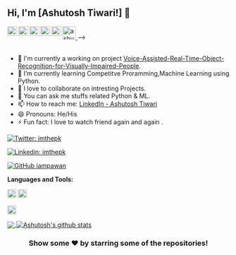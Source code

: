 ## Hi, I'm [Ashutosh Tiwari!] 👋

<!-- <p align="left"> <img src="https://komarev.com/ghpvc/?username=ashutoshtiwari&label=Views&color=blue&style=plastic" alt="ashutoshtiwari" /> </p> -->

<!-- <a href="https://twitter.com/ashutoshtiwari">
  <img align="left" alt="ashutoshtiwari's Twitter" width="22px" src="https://cdn.jsdelivr.net/npm/simple-icons@v3/icons/twitter.svg" />
</a>-->

<a href="https://www.linkedin.com/in/ashutosh-tiwari-4a7555159">
  <img align="left" alt="Ashutosh's Linkdein" width="22px" src="https://cdn.jsdelivr.net/npm/simple-icons@v3/icons/linkedin.svg" />
</a>

<a href="https://github.com/ashutoshtiwari-jnv">
  <img align="left" alt="Ashutosh's Github" width="22px" src="https://cdn.jsdelivr.net/npm/simple-icons@v3/icons/github.svg" />
</a>

 <a href="https://web.telegram.org/#/im?p=u777000_8955250229892882315">
  <img align="left" alt="Ashutosh's Telegram" width="22px" src="https://cdn.jsdelivr.net/npm/simple-icons@v3/icons/telegram.svg" />
</a> 

<a href="https://www.instagram.com/ashutoshtiwari26/">
  <img align="left" alt="Ashutosh's Instagram" width="22px" src="https://cdn.jsdelivr.net/npm/simple-icons@v3/icons/instagram.svg" />
</a>

<!--<a href="https://www.facebook.com/profile.php?id=100006362525816">
  <img align="left" alt="ashutoshtiwari's Facebook" width="22px" src="https://cdn.jsdelivr.net/npm/simple-icons@v3/icons/facebook.svg" />
</a>-->

<a href="https://www.youtube.com/channel/UC1HnmhGWgaIGJG2zqB_HUdA">
  <img align="left" alt="ashutoshtiwari's Youtube" width="22px" src="https://cdn.jsdelivr.net/npm/simple-icons@v3/icons/youtube.svg" />
</a>

<a href="https://dev.to/ashutoshtiwari">
  <img src="https://d2fltix0v2e0sb.cloudfront.net/dev-badge.svg" alt="ashutoshtiwari's DEV Profile" height="30" width="30">
</a>-->

<br/>
<br/>


- 🔭 I'm currently a working on project [Voice-Assisted-Real-Time-Object-Recognition-for-Visually-Impaired-People](https://github.com/Voice-Assisted-Real-Time-Object-Recognition-for-Visually-Impaired-People).
- 🌱 I’m currently learning Competitve Proramming,Machine Learning using Python.
- 👯 I love to collaborate on intresting Projects.
- 💬 You can ask me stuffs related Python & ML.
- 📫 How to reach me: [LinkedIn - Ashutosh Tiwari](https://www.linkedin.com/in/ashutosh-tiwari-4a7555159)
- 😄 Pronouns: He/His
- ⚡ Fun fact: I love to watch friend again and again .

[![Twitter: imthepk](https://img.shields.io/twitter/follow/imthepk?style=social)](https://twitter.com/imthepk)

[![Linkedin: imthepk](https://img.shields.io/badge/-imthepk-blue?style=flat-square&logo=Linkedin&logoColor=white&link=https://www.linkedin.com/in/ashutosh-tiwari-4a7555159)](https://www.linkedin.com/in/ashutosh-tiwari-4a7555159)

[![GitHub iampawan](https://img.shields.io/github/followers/iampawan?label=follow&style=social)](https://github.com/ashutoshtiwari-jnv)
<!--[![website](https://img.shields.io/badge/PortfolioWebsite-ashutosh?style=flat-square&logo=google-chrome)](https://github.com/ashutoshtiwari-jnv)-->


**Languages and Tools:**  

<code><img height="20" src="https://www.google.com/url?sa=i&url=https%3A%2F%2Fen.wikipedia.org%2Fwiki%2FProject_Jupyter&psig=AOvVaw3hh8YwFbKRgBaJ1C4zICGe&ust=1608489245020000&source=images&cd=vfe&ved=0CAIQjRxqFwoTCKiloMPX2u0CFQAAAAAdAAAAABAD"></code>
<code><img height="20" src="https://img.icons8.com/metro/52/000000/js.png"></code>
<!--<code><img height="20" src="https://icons8.com/icons/set/angularjs.png"></code>
<code><img height="20" src="https://icons8.com/icons/set/html.png"></code>-->
<code><img height="20" src="https://img.icons8.com/dusk/64/000000/python.png"></code>
<!--<code><img height="20" src="https://www.google.com/url?sa=i&url=https%3A%2F%2Fen.wikipedia.org%2Fwiki%2FHTML&psig=AOvVaw20nelcPE6GhAKzznZHwh5n&ust=1608489465732000&source=images&cd=vfe&ved=0CAIQjRxqFwoTCOCsjqzY2u0CFQAAAAAdAAAAABAD"></code>
<code><img height="20" src="https://www.shutterstock.com/image-vector/vector-illustration-light-red-shield-letter-229869889"></code>-->


<a href="https://github.com/ashutoshtiwari-jnv">
  <img align="center" src="https://github-readme-stats.vercel.app/api/top-langs/?username=ashutoshtiwari-jnv&theme=dark&hide_langs_below=1" />
</a>
<a href="https://github.com/ashutoshtiwari-jnv">
 <img align="center" src="https://github-readme-stats.vercel.app/api?username=ashutoshtiwari-jnv&show_icons=true&theme=dark&line_height=27" alt="Ashutosh's github stats"/>
</a>


<div align="center">

### Show some ❤️ by starring some of the repositories!

</div>
